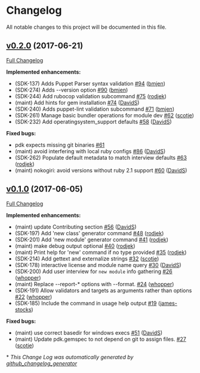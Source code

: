 # Changelog

All notable changes to this project will be documented in this file.


## [v0.2.0](https://github.com/puppetlabs/pdk/tree/v0.2.0) (2017-06-21)
[Full Changelog](https://github.com/puppetlabs/pdk/compare/v0.1.0...v0.2.0)

**Implemented enhancements:**

- \(SDK-137\) Adds Puppet Parser syntax validation [\#94](https://github.com/puppetlabs/pdk/pull/94) ([bmjen](https://github.com/bmjen))
- \(SDK-274\) Adds --version option [\#90](https://github.com/puppetlabs/pdk/pull/90) ([bmjen](https://github.com/bmjen))
- \(SDK-244\) Add rubocop validation subcommand [\#75](https://github.com/puppetlabs/pdk/pull/75) ([rodjek](https://github.com/rodjek))
- \(maint\) Add hints for gem installation [\#74](https://github.com/puppetlabs/pdk/pull/74) ([DavidS](https://github.com/DavidS))
- \(SDK-240\) Adds puppet-lint validation subcommand [\#71](https://github.com/puppetlabs/pdk/pull/71) ([bmjen](https://github.com/bmjen))
- \(SDK-261\) Manage basic bundler operations for module dev [\#62](https://github.com/puppetlabs/pdk/pull/62) ([scotje](https://github.com/scotje))
- \(SDK-232\) Add operatingsystem\_support defaults [\#58](https://github.com/puppetlabs/pdk/pull/58) ([DavidS](https://github.com/DavidS))

**Fixed bugs:**

- pdk expects missing git binaries [\#61](https://github.com/puppetlabs/pdk/issues/61)
- \(maint\) avoid interfering with local ruby configs [\#86](https://github.com/puppetlabs/pdk/pull/86) ([DavidS](https://github.com/DavidS))
- \(SDK-262\) Populate default metadata to match interview defaults [\#63](https://github.com/puppetlabs/pdk/pull/63) ([rodjek](https://github.com/rodjek))
- \(maint\) nokogiri: avoid versions without ruby 2.1 support [\#60](https://github.com/puppetlabs/pdk/pull/60) ([DavidS](https://github.com/DavidS))

## [v0.1.0](https://github.com/puppetlabs/pdk/tree/v0.1.0) (2017-06-05)
[Full Changelog](https://github.com/puppetlabs/pdk/compare/2be9329bed4715c888f273814b99f2cf37ee9341...v0.1.0)

**Implemented enhancements:**

- \(maint\) update Contributing section [\#56](https://github.com/puppetlabs/pdk/pull/56) ([DavidS](https://github.com/DavidS))
- \(SDK-197\) Add 'new class' generator command [\#48](https://github.com/puppetlabs/pdk/pull/48) ([rodjek](https://github.com/rodjek))
- \(SDK-201\) Add 'new module' generator command [\#41](https://github.com/puppetlabs/pdk/pull/41) ([rodjek](https://github.com/rodjek))
- \(maint\) make debug output optional [\#40](https://github.com/puppetlabs/pdk/pull/40) ([rodjek](https://github.com/rodjek))
- \(maint\) Print help for 'new' command if no type provided [\#35](https://github.com/puppetlabs/pdk/pull/35) ([rodjek](https://github.com/rodjek))
- \(SDK-214\) Add gettext and externalize strings [\#32](https://github.com/puppetlabs/pdk/pull/32) ([scotje](https://github.com/scotje))
- \(SDK-178\) interactive license and module name query [\#30](https://github.com/puppetlabs/pdk/pull/30) ([DavidS](https://github.com/DavidS))
- \(SDK-200\) Add user interview for `new module` info gathering [\#26](https://github.com/puppetlabs/pdk/pull/26) ([whopper](https://github.com/whopper))
- \(maint\) Replace --report-\* options with --format. [\#24](https://github.com/puppetlabs/pdk/pull/24) ([whopper](https://github.com/whopper))
- \(SDK-191\) Allow validators and targets as arguments rather than options [\#22](https://github.com/puppetlabs/pdk/pull/22) ([whopper](https://github.com/whopper))
- \(SDK-185\) Include the command in usage help output [\#19](https://github.com/puppetlabs/pdk/pull/19) ([james-stocks](https://github.com/james-stocks))

**Fixed bugs:**

- \(maint\) use correct basedir for windows execs [\#51](https://github.com/puppetlabs/pdk/pull/51) ([DavidS](https://github.com/DavidS))
- \(maint\) Update pdk.gemspec to not depend on git to assign files. [\#27](https://github.com/puppetlabs/pdk/pull/27) ([scotje](https://github.com/scotje))



\* *This Change Log was automatically generated by [github_changelog_generator](https://github.com/skywinder/Github-Changelog-Generator)*